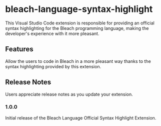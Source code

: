 # bleach-language-syntax-highlight

This Visual Studio Code extension is responsible for providing an official syntax highlighting for the Bleach programming language, making the developer's experience with it more pleasant.

## Features

Allow the users to code in Bleach in a more pleasant way thanks to the syntax highlighting provided by this extension.

## Release Notes

Users appreciate release notes as you update your extension.

### 1.0.0

Initial release of the Bleach Language Official Syntax Highlight Extension.
